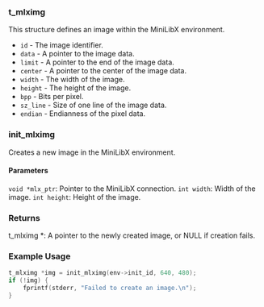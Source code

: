 ### t_mlximg
This structure defines an image within the MiniLibX environment.

- `id` - The image identifier.
- `data` - A pointer to the image data.
- `limit` - A pointer to the end of the image data.
- `center` - A pointer to the center of the image data.
- `width` - The width of the image.
- `height` - The height of the image.
- `bpp` - Bits per pixel.
- `sz_line` - Size of one line of the image data.
- `endian` - Endianness of the pixel data.

### init_mlximg
Creates a new image in the MiniLibX environment.

#### Parameters
`void *mlx_ptr`: Pointer to the MiniLibX connection.
`int width`: Width of the image.
`int height`: Height of the image.

### Returns
t_mlximg *: A pointer to the newly created image, or NULL if creation fails.

### Example Usage
```c
t_mlximg *img = init_mlximg(env->init_id, 640, 480);
if (!img) {
    fprintf(stderr, "Failed to create an image.\n");
}
```